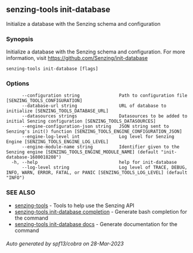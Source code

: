 ## senzing-tools init-database

Initialize a database with the Senzing schema and configuration

### Synopsis


Initialize a database with the Senzing schema and configuration.
For more information, visit https://github.com/Senzing/init-database
	

```
senzing-tools init-database [flags]
```

### Options

```
      --configuration string               Path to configuration file [SENZING_TOOLS_CONFIGURATION]
      --database-url string                URL of database to initialize [SENZING_TOOLS_DATABASE_URL]
      --datasources strings                Datasources to be added to initial Senzing configuration [SENZING_TOOLS_DATASOURCES]
      --engine-configuration-json string   JSON string sent to Senzing's init() function [SENZING_TOOLS_ENGINE_CONFIGURATION_JSON]
      --engine-log-level int               Log level for Senzing Engine [SENZING_TOOLS_ENGINE_LOG_LEVEL]
      --engine-module-name string          Identifier given to the Senzing engine [SENZING_TOOLS_ENGINE_MODULE_NAME] (default "init-database-1680018208")
  -h, --help                               help for init-database
      --log-level string                   Log level of TRACE, DEBUG, INFO, WARN, ERROR, FATAL, or PANIC [SENZING_TOOLS_LOG_LEVEL] (default "INFO")
```

### SEE ALSO

* [senzing-tools](senzing-tools.md)	 - Tools to help use the Senzing API
* [senzing-tools init-database completion](senzing-tools_init-database_completion.md)	 - Generate bash completion for the command
* [senzing-tools init-database docs](senzing-tools_init-database_docs.md)	 - Generate documentation for the command

###### Auto generated by spf13/cobra on 28-Mar-2023
